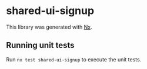 # shared-ui-signup

This library was generated with [Nx](https://nx.dev).

## Running unit tests

Run `nx test shared-ui-signup` to execute the unit tests.
